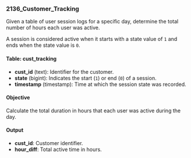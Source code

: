 ### 2136_Customer_Tracking

Given a table of user session logs for a specific day, determine the total number of hours each user was active.

A session is considered active when it starts with a state value of `1` and ends when the state value is `0`.

#### Table: cust_tracking

- **cust_id** (text): Identifier for the customer.
- **state** (bigint): Indicates the start (`1`) or end (`0`) of a session.
- **timestamp** (timestamp): Time at which the session state was recorded.

#### Objective

Calculate the total duration in hours that each user was active during the day.

#### Output

- **cust_id**: Customer identifier.
- **hour_diff**: Total active time in hours.
